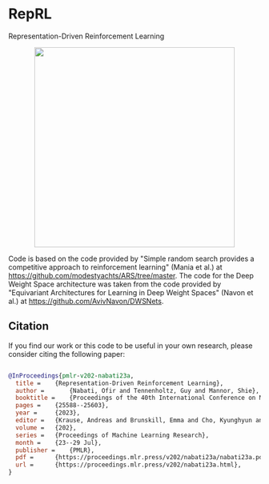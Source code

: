 # RepRL
Representation-Driven Reinforcement Learning 
<p align="center"> 
    <img src=figs/RepRL.pdf  height="400">
</p>

Code is based on the code provided by "Simple random search provides a competitive approach to reinforcement learning" (Mania et al.) at https://github.com/modestyachts/ARS/tree/master.
The code for the Deep Weight Space architecture was taken from the code provided by "Equivariant Architectures for Learning in Deep Weight Spaces" (Navon et al.) at https://github.com/AvivNavon/DWSNets. 


## Citation
If you find our work or this code to be useful in your own research, please consider citing the following paper:

```bib

@InProceedings{pmlr-v202-nabati23a,
  title = 	 {Representation-Driven Reinforcement Learning},
  author =       {Nabati, Ofir and Tennenholtz, Guy and Mannor, Shie},
  booktitle = 	 {Proceedings of the 40th International Conference on Machine Learning},
  pages = 	 {25588--25603},
  year = 	 {2023},
  editor = 	 {Krause, Andreas and Brunskill, Emma and Cho, Kyunghyun and Engelhardt, Barbara and Sabato, Sivan and Scarlett, Jonathan},
  volume = 	 {202},
  series = 	 {Proceedings of Machine Learning Research},
  month = 	 {23--29 Jul},
  publisher =    {PMLR},
  pdf = 	 {https://proceedings.mlr.press/v202/nabati23a/nabati23a.pdf},
  url = 	 {https://proceedings.mlr.press/v202/nabati23a.html},
}

```


